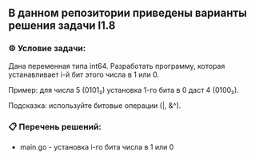 ## В данном репозитории приведены варианты решения задачи l1.8  

### ⚙️ Условие задачи:  

Дана переменная типа int64. Разработать программу, которая устанавливает i-й бит этого числа в 1 или 0.

Пример: для числа 5 (0101₂) установка 1-го бита в 0 даст 4 (0100₂).

Подсказка: используйте битовые операции (|, &^).

### 📋 Перечень решений:

- main.go - установка i-го бита числа в 1 или 0  

